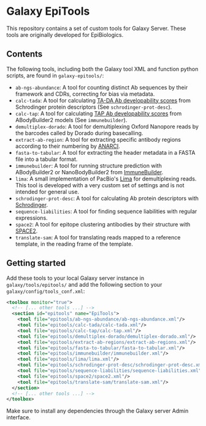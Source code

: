# Galaxy EpiTools

This repository contains a set of custom tools for Galaxy Server. These tools are originally developed for EpiBiologics.

## Contents
The following tools, including both the Galaxy tool XML and function python scripts, are found in ``galaxy-epitools/``:
* ``ab-ngs-abundance``: A tool for counting distinct Ab sequences by their framework and CDRs, correcting for bias via metadata.
* ``calc-tada``: A tool for calculating [TA-DA Ab developability scores](https://www.tandfonline.com/doi/full/10.1080/19420862.2022.2080628#d1e434) from Schrodinger protein descriptors (See ``schrodinger-prot-desc``).
* ``calc-tap``: A tool for calculating [TAP Ab developability scores](https://doi.org/10.1073/pnas.1810576116) from ABodyBuilder2 models (See ``immunebuilder``).
* ``demultiplex-dorado``: A tool for demultiplexing Oxford Nanopore reads by the barcodes called by Dorado during basecalling.
* ``extract-ab-region``: A tool for extracting specific antibody regions according to their numbering by [ANARCI](https://github.com/oxpig/ANARCI).
* ``fasta-to-tabular``: A tool for extracting the header metadata in a FASTA file into a tabular format.
* ``immunebuilder``: A tool for running structure prediction with ABodyBuilder2 or NanoBodyBuilder2 from [ImmuneBuilder](https://github.com/oxpig/ImmuneBuilder).
* ``lima``: A small implementation of PacBio's [Lima](https://lima.how) for demultiplexing reads. This tool is developed with a very custom set of settings and is not intended for general use.
* ``schrodinger-prot-desc``: A tool for calculating Ab protein descriptors with [Schrodinger](https://support.schrodinger.com/s/article/827119).
* ``sequence-liabilities``: A tool for finding sequence liabilities with regular expressions.
* ``space2``: A tool for epitope clustering antibodies by their structure with [SPACE2](https://github.com/oxpig/SPACE2).
* ``translate-sam``: A tool for translating reads mapped to a reference template, in the reading frame of the template.


## Getting started
Add these tools to your local Galaxy server instance in ``galaxy/tools/epitools/``
and add the following section to your ``galaxy/config/tools_conf.xml``:

```xml
<toolbox monitor="true">
  <!-- [... other tools ...] -->
  <section id="epitools" name="EpiTools">
    <tool file="epitools/ab-ngs-abundance/ab-ngs-abundance.xml"/>
    <tool file="epitools/calc-tada/calc-tada.xml"/>
    <tool file="epitools/calc-tap/calc-tap.xml"/>
    <tool file="epitools/demultiplex-dorado/demultiplex-dorado.xml"/>
    <tool file="epitools/extract-ab-regions/extract-ab-regions.xml"/>
    <tool file="epitools/fasta-to-tabular/fasta-to-tabular.xml"/>
    <tool file="epitools/immunebuilder/immunebuilder.xml"/>
    <tool file="epitools/lima/lima.xml"/>
    <tool file="epitools/schrodinger-prot-desc/schrodinger-prot-desc.xml"/>
    <tool file="epitools/sequence-liabilities/sequence-liabilities.xml"/>
    <tool file="epitools/space2/space2.xml"/>
    <tool file="epitools/translate-sam/translate-sam.xml"/>
  </section>
  <!-- [... other tools ...] -->
</toolbox>
```

Make sure to install any dependencies through the Galaxy server Admin interface.
